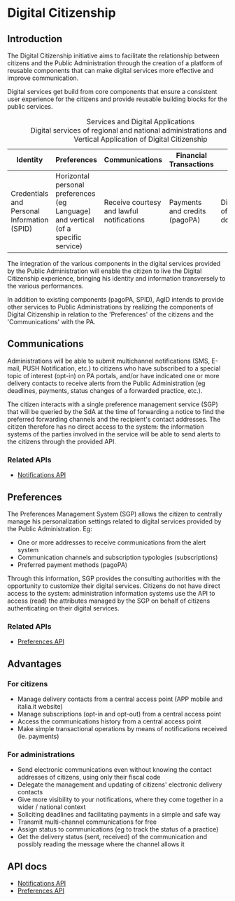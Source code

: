 # Digital Citizenship

## Introduction

The Digital Citizenship initiative aims to facilitate the relationship between citizens and the Public Administration through the creation of a platform of reusable components that can make digital services more effective and improve communication.

Digital services get build from core components that ensure a consistent user experience for the citizens and provide reusable building blocks for the public services.

<table>
<caption>
  Services and Digital Applications<br>
  Digital services of regional and national administrations and bodies<br>
  Vertical Application of Digital Citizenship<br>
</caption>
<thead>
<tr>
  <th>Identity</th>
  <th>Preferences</th>
  <th>Communications</th>
  <th>Financial Transactions</th>
  <th>Archive</th>
</tr>
</thead>
<tbody>
<tr>
  <td>Credentials and Personal Information (SPID)</td>
  <td>Horizontal personal preferences (eg Language) and vertical (of a specific service)</td>
  <td>Receive courtesy and lawful notifications</td>
  <td>Payments and credits (pagoPA)</td>
  <td>Digital archive of all documentation</td>
</tr>
</tbody>
</table>

The integration of the various components in the digital services provided by the Public Administration will enable the citizen to live the Digital Citizenship experience, bringing his identity and information transversely to the various performances.

In addition to existing components (pagoPA, SPID), AgID intends to provide other services to Public Administrations by realizing the components of Digital Citizenship in relation to the 'Preferences' of the citizens and the 'Communications' with the PA.

## Communications

Administrations will be able to submit multichannel notifications (SMS, E-mail, PUSH Notification, etc.) to citizens who have subscribed to a special topic of interest (opt-in) on PA portals, and/or have indicated one or more delivery contacts to receive alerts from the Public Administration (eg deadlines, payments, status changes of a forwarded practice, etc.).

The citizen interacts with a single preference management service (SGP) that will be queried by the SdA at the time of forwarding a notice to find the preferred forwarding channels and the recipient's contact addresses.
The citizen therefore has no direct access to the system: the information systems of the parties involved in the service will be able to send alerts to the citizens through the provided API.

### Related APIs

- [Notifications API](api/notifications.html)

## Preferences

The Preferences Management System (SGP) allows the citizen to centrally manage his personalization settings related to digital services provided by the Public Administration. Eg:

- One or more addresses to receive communications from the alert system
- Communication channels and subscription typologies (subscriptions)
- Preferred payment methods (pagoPA)

Through this information, SGP provides the consulting authorities with the opportunity to customize their digital services. Citizens do not have direct access to the system: administration information systems use the API to access (read) the attributes managed by the SGP on behalf of citizens authenticating on their digital services.

### Related APIs

- [Preferences API](api/preferences.html)

## Advantages

### For citizens

- Manage delivery contacts from a central access point (APP mobile and italia.it website)
- Manage subscriptions (opt-in and opt-out) from a central access point
- Access the communications history from a central access point
- Make simple transactional operations by means of notifications received (ie. payments)

### For administrations

- Send electronic communications even without knowing the contact addresses of citizens, using only their fiscal code
- Delegate the management and updating of citizens' electronic delivery contacts
- Give more visibility to your notifications, where they come together in a wider / national context
- Soliciting deadlines and facilitating payments in a simple and safe way
- Transmit multi-channel communications for free
- Assign status to communications (eg to track the status of a practice)
- Get the delivery status (sent, received) of the communication and possibly reading the message where the channel allows it

## API docs

- [Notifications API](api/notifications.html)
- [Preferences API](api/preferences.html)
